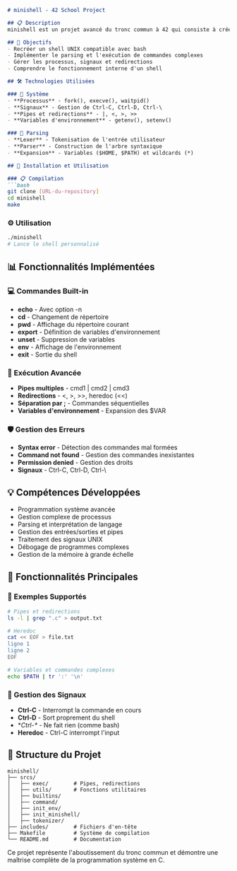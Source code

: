 ```markdown
# minishell - 42 School Project

## 📋 Description
minishell est un projet avancé du tronc commun à 42 qui consiste à créer un shell UNIX complet en C. Ce projet synthétise toutes les compétences acquises précédemment pour développer un interpréteur de commandes fonctionnel.

## 🎯 Objectifs
- Recréer un shell UNIX compatible avec bash
- Implémenter le parsing et l'exécution de commandes complexes
- Gérer les processus, signaux et redirections
- Comprendre le fonctionnement interne d'un shell

## 🛠️ Technologies Utilisées

### 🔧 Système
- **Processus** - fork(), execve(), waitpid()
- **Signaux** - Gestion de Ctrl-C, Ctrl-D, Ctrl-\
- **Pipes et redirections** - |, <, >, >>
- **Variables d'environnement** - getenv(), setenv()

### 📝 Parsing
- **Lexer** - Tokenisation de l'entrée utilisateur
- **Parser** - Construction de l'arbre syntaxique
- **Expansion** - Variables ($HOME, $PATH) et wildcards (*)

## 🚀 Installation et Utilisation

### 📋 Compilation
```bash
git clone [URL-du-repository]
cd minishell
make
```

### ⚙️ Utilisation
```bash
./minishell
# Lance le shell personnalisé
```

## 📊 Fonctionnalités Implémentées

### 💻 Commandes Built-in
- **echo** - Avec option -n
- **cd** - Changement de répertoire
- **pwd** - Affichage du répertoire courant
- **export** - Définition de variables d'environnement
- **unset** - Suppression de variables
- **env** - Affichage de l'environnement
- **exit** - Sortie du shell

### 🔄 Exécution Avancée
- **Pipes multiples** - cmd1 | cmd2 | cmd3
- **Redirections** - <, >, >>, heredoc (<<)
- **Séparation par ;** - Commandes séquentielles
- **Variables d'environnement** - Expansion des $VAR

### 🛡️ Gestion des Erreurs
- **Syntax error** - Détection des commandes mal formées
- **Command not found** - Gestion des commandes inexistantes
- **Permission denied** - Gestion des droits
- **Signaux** - Ctrl-C, Ctrl-D, Ctrl-\

## 💡 Compétences Développées
- Programmation système avancée
- Gestion complexe de processus
- Parsing et interprétation de langage
- Gestion des entrées/sorties et pipes
- Traitement des signaux UNIX
- Débogage de programmes complexes
- Gestion de la mémoire à grande échelle

## 🎯 Fonctionnalités Principales

### 📝 Exemples Supportés
```bash
# Pipes et redirections
ls -l | grep ".c" > output.txt

# Heredoc
cat << EOF > file.txt
ligne 1
ligne 2
EOF

# Variables et commandes complexes
echo $PATH | tr ':' '\n'
```

### 🔧 Gestion des Signaux
- **Ctrl-C** - Interrompt la commande en cours
- **Ctrl-D** - Sort proprement du shell
- **Ctrl-\** - Ne fait rien (comme bash)
- **Heredoc** - Ctrl-C interrompt l'input

## 📁 Structure du Projet
```
minishell/
├── srcs/
│   ├── exec/        # Pipes, redirections
│   ├── utils/       # Fonctions utilitaires
│   ├── builtins/    
│   ├── command/    
│   ├── init_env/    
│   ├── init_minishell/    
│   ├── tokenizer/    
├── includes/        # Fichiers d'en-tête
├── Makefile         # Système de compilation
└── README.md        # Documentation
```

Ce projet représente l'aboutissement du tronc commun et démontre une maîtrise complète de la programmation système en C.
```
